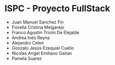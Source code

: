 # ISPC - Proyecto FullStack

* Juan Manuel Sanchez Fin
* Fiorella Cristina Melgarejo 
* Franco Agustin Trivini De Elejalde
* Andrea Inés Reyna 
* Alejandro Celen 
* Gonzalo Jesús Ezequiel Cuello 
* Nicolas Angel Emiliano Gaitan
* Pamela Suarez
